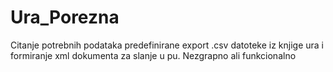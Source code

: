 # Ura_Porezna

Citanje potrebnih podataka predefinirane export .csv datoteke iz knjige  ura i formiranje xml dokumenta za slanje u pu.
Nezgrapno ali funkcionalno
